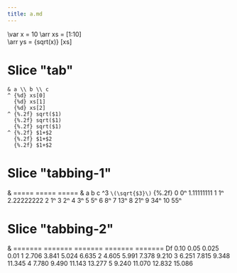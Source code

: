 ```yaml
---
title: a.md
---
```

\var x = 10
\arr xs = [1:10]          
\arr ys = {sqrt(x)} [xs]

# Slice "tab"

```tab{template:p20p20p20,stretch,frame,rules:all}
& a \\ b \\ c
^ {%d} xs[0]
  {%d} xs[1]
  {%d} xs[2]
^ {%.2f} sqrt($1)
  {%.2f} sqrt($1)
  {%.2f} sqrt($1)
^ {%.2f} $1+$2
  {%.2f} $1+$2
  {%.2f} $1+$2
```


# Slice "tabbing-1"

& ===== ===== ===== 
& a     b     c
^3 `\(\sqrt{$3}\)` {%.2f}
  0     0ⁿ    1.11111111
  1     1ⁿ    2.22222222
  2     1ⁿ
  3     2ⁿ
  4     3ⁿ
  5     5ⁿ
  6     8ⁿ
  7     13ⁿ
  8     21ⁿ
  9     34ⁿ
  10    55ⁿ



# Slice "tabbing-2"

& =======   =======     =======    =======     =======
  Df        0.10         0.05       0.025       0.01
  1         2.706        3.841      5.024       6.635
  2         4.605        5.991      7.378       9.210
  3         6.251        7.815      9.348       11.345
  4         7.780        9.490     11.143      13.277
  5         9.240       11.070     12.832      15.086





